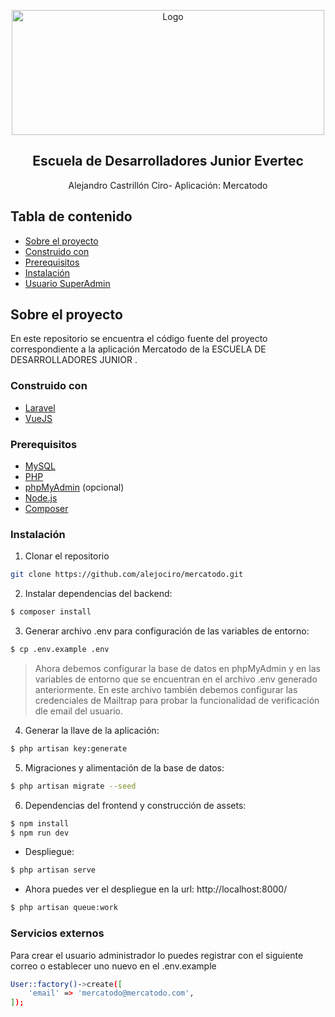 <p align="center">
  <img src="public/img/escuela.jpg" alt="Logo" width="500" height="200">

  <h2 align="center">Escuela de Desarrolladores Junior Evertec</h2>

  <p align="center">Alejandro Castrillón Ciro- Aplicación: Mercatodo</p>
</p>



<!-- TABLE OF CONTENTS -->
## Tabla de contenido

* [Sobre el proyecto](#sobre-el-proyecto)
* [Construido con](#construido-con)
* [Prerequisitos](#prerequisitos)
* [Instalación](#instalación)
* [Usuario SuperAdmin](#guia)


<!-- ABOUT THE PROJECT -->
## Sobre el proyecto

En este repositorio se encuentra el código fuente del proyecto correspondiente a la 
aplicación Mercatodo de la ESCUELA DE DESARROLLADORES JUNIOR .

### Construido con
* [Laravel](https://laravel.com)
* [VueJS](https://vuejs.org/)   

### Prerequisitos

* [MySQL](https://www.mysql.com/)
* [PHP](https://www.php.net/)
* [phpMyAdmin](https://www.phpmyadmin.net/) (opcional)
* [Node.js](https://nodejs.org/es/)
* [Composer](https://getcomposer.org/)

### Instalación

1. Clonar el repositorio
```bash
git clone https://github.com/alejociro/mercatodo.git
```

2. Instalar dependencias del backend:
```bash
$ composer install
```
3. Generar archivo .env para configuración de las variables de entorno:
```bash
$ cp .env.example .env
```

>Ahora debemos configurar la base de datos en phpMyAdmin y en las variables de entorno que se encuentran en el archivo .env generado anteriormente. En este archivo también debemos configurar las credenciales de Mailtrap para probar la funcionalidad de verificación dle email del usuario.

4. Generar la llave de la aplicación:
```bash
$ php artisan key:generate
```

5. Migraciones y alimentación de la base de datos:
```bash
$ php artisan migrate --seed
```
6. Dependencias del frontend y construcción de assets:
```bash
$ npm install
$ npm run dev
```
- Despliegue:  
```bash
$ php artisan serve
```
- Ahora puedes ver el despliegue en la url: http://localhost:8000/

```bash
$ php artisan queue:work
```
### Servicios externos

Para crear el usuario administrador lo puedes registrar con el siguiente correo o establecer uno nuevo en el .env.example

```bash
User::factory()->create([
    'email' => 'mercatodo@mercatodo.com',
]);
    
